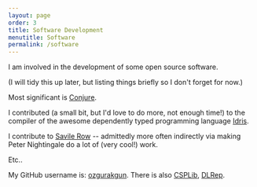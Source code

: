 ```yaml
---
layout: page
order: 3
title: Software Development
menutitle: Software
permalink: /software
---
```


I am involved in the development of some open source software.

(I will tidy this up later, but listing things briefly so I don't forget for now.)

Most significant is [Conjure](http://www.github.com/conjure-cp).

I contributed (a small bit, but I'd love to do more, not enough time!) to the compiler of the awesome dependently typed programming language [Idris](http://github.com/idris-lang/Idris-dev).

I contribute to [Savile Row](http://savilerow.cs.st-andrews.ac.uk) -- admittedly more often indirectly via making Peter Nightingale do a lot of (very cool!) work.

Etc..

My GitHub username is: [ozgurakgun](http://github.com/ozgurakgun).
There is also
[CSPLib](http://github.com/csplib/csplib),
[DLRep](http://github.com/dlrep/dlrep).
